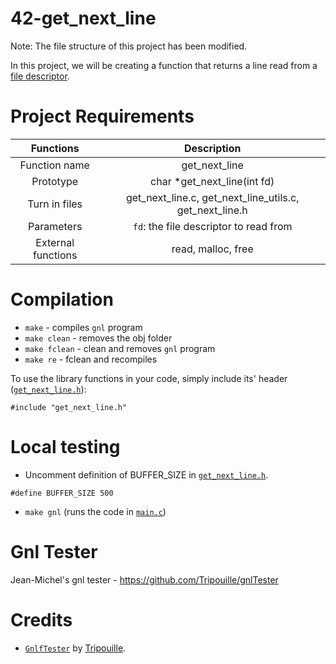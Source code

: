 # 42-get_next_line

Note: The file structure of this project has been modified.

In this project, we will be creating a function that returns a line read from a [file descriptor](https://stackoverflow.com/questions/5256599/what-are-file-descriptors-explained-in-simple-terms).

# Project Requirements

|     Functions      |                       Description                       |
| :----------------: | :-----------------------------------------------------: |
|   Function name    |                      get_next_line                      |
|     Prototype      |              char \*get_next_line(int fd)               |
|   Turn in files    | get_next_line.c, get_next_line_utils.c, get_next_line.h |
|     Parameters     |         `fd`: the file descriptor to read from          |
| External functions |                   read, malloc, free                    |

# Compilation

- `make` - compiles `gnl` program
- `make clean` - removes the obj folder
- `make fclean` - clean and removes `gnl` program
- `make re` - fclean and recompiles

To use the library functions in your code, simply include its' header ([`get_next_line.h`](inc/get_next_line.h)):

```
#include "get_next_line.h"
```

# Local testing

- Uncomment definition of BUFFER_SIZE in [`get_next_line.h`](inc/get_next_line.h).

```
#define BUFFER_SIZE 500
```

- `make gnl` (runs the code in [`main.c`](main.c))

# Gnl Tester

Jean-Michel's gnl tester - https://github.com/Tripouille/gnlTester

# Credits

- [`GnlfTester`](https://github.com/Tripouille/gnlTester) by [Tripouille](https://github.com/Tripouille).
